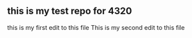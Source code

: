 ## this is my test repo for 4320

this is my first edit to this file
This is my second edit to this file
